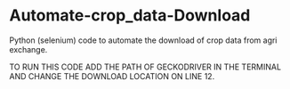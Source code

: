 # Automate-crop_data-Download
Python (selenium) code to automate the download of crop data from agri exchange.

TO RUN THIS CODE ADD THE PATH OF GECKODRIVER IN THE TERMINAL AND CHANGE THE DOWNLOAD LOCATION ON LINE 12.
